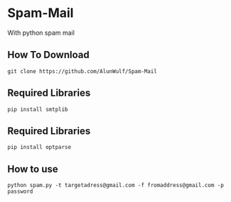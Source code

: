 # Spam-Mail
With python spam mail
## How To Download
`git clone https://github.com/AlunWulf/Spam-Mail`
## Required Libraries
`pip install smtplib`
## Required Libraries
`pip install optparse`
## How to use 
`python spam.py -t targetadress@gmail.com -f fromaddress@gmail.com -p password`


